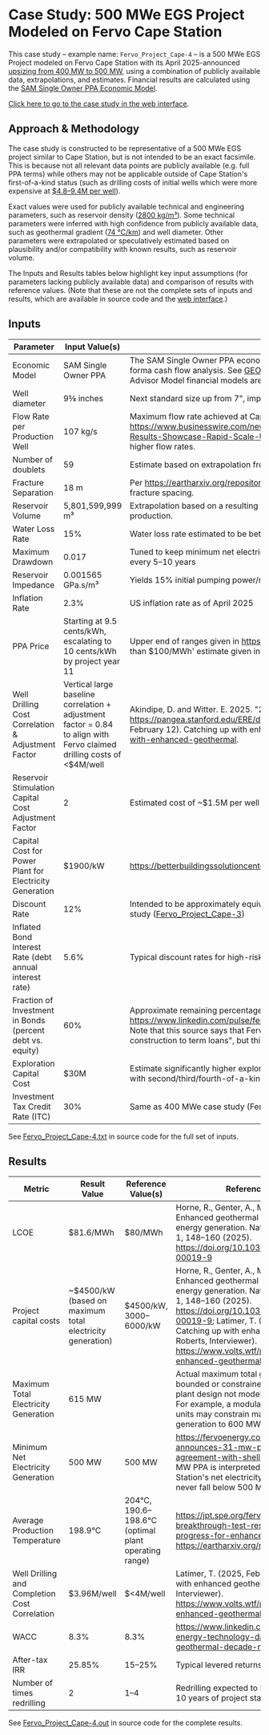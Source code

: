 # Case Study: 500 MWe EGS Project Modeled on Fervo Cape Station

This case study – example name: `Fervo_Project_Cape-4` – is a 500 MWe EGS Project modeled
on Fervo Cape Station with its April 2025-announced
[upsizing from 400 MW to 500 MW](https://fervoenergy.com/fervo-energy-announces-31-mw-power-purchase-agreement-with-shell-energy/),
using a combination of publicly available data, extrapolations, and estimates. Financial results are calculated
using
the [SAM Single Owner PPA Economic Model](https://softwareengineerprogrammer.github.io/GEOPHIRES/SAM-Economic-Models.html#sam-single-owner-ppa).

[Click here to go to the case study in the web interface](https://gtp.scientificwebservices.com/geophires/?geophires-example-id=Fervo_Project_Cape-4).

## Approach & Methodology

The case study is constructed to be representative of a 500 MWe EGS project similar to Cape Station,
but is not intended to be an exact facsimile.
This is because not all relevant data points are publicly available (e.g. full PPA terms) while others may not be
applicable
outside of Cape Station's first-of-a-kind status (such as drilling costs of initial wells which were more expensive
at [$4.8–9.4M per well](https://houston.innovationmap.com/fervo-energy-drilling-utah-project-2667300142.html)).

Exact values were used for publicly available technical and engineering parameters, such as reservoir
density ([2800 kg/m³](https://doi.org/10.31223/X52X0B)).
Some technical parameters were inferred with high confidence from publicly available data, such as geothermal
gradient ([74 ℃/km](https://pangea.stanford.edu/ERE/db/GeoConf/papers/SGW/2024/Fercho.pdf)) and well diameter.
Other parameters were extrapolated or speculatively estimated based on plausibility and/or compatibility with known
results, such as reservoir volume.

The Inputs and Results tables below highlight key input assumptions (for parameters lacking publicly available data)
and comparison of results with reference values. (Note that these are not the complete sets of inputs and results,
which are available in source code and
the [web interface](https://gtp.scientificwebservices.com/geophires/?geophires-example-id=Fervo_Project_Cape-4).)

## Inputs

| Parameter                                                 | Input Value(s)                                                                                                         | Source                                                                                                                                                                                                                                                                                                                                                                                                  |
|-----------------------------------------------------------|------------------------------------------------------------------------------------------------------------------------|---------------------------------------------------------------------------------------------------------------------------------------------------------------------------------------------------------------------------------------------------------------------------------------------------------------------------------------------------------------------------------------------------------|
| Economic Model                                            | SAM Single Owner PPA                                                                                                   | The SAM Single Owner PPA economic model is used to calculate financial results including LCOE, NPV, IRR, and pro-forma cash flow analysis. See [GEOPHIRES documentation of SAM Economic Models](https://softwareengineerprogrammer.github.io/GEOPHIRES/SAM-Economic-Models.html) for details on how System Advisor Model financial models are integrated into GEOPHIRES.                                |
| Well diameter                                             | 9⅝ inches                                                                                                              | Next standard size up from 7", implied by announcement of "increasing casing diameter"                                                                                                                                                                                                                                                                                                                  |
| Flow Rate per Production Well                             | 107 kg/s                                                                                                               | Maximum flow rate achieved at Cape Station per https://www.businesswire.com/news/home/20240910997008/en/Fervo-Energys-Record-Breaking-Production-Results-Showcase-Rapid-Scale-Up-of-Enhanced-Geothermal. The announced increased casing diameter implies higher flow rates.                                                                                                                             |
| Number of doublets                                        | 59                                                                                                                     | Estimate based on extrapolation from previous case studies including [Project Red](https://gtp.scientificwebservices.com/geophires/?geophires-example-id=Fervo_Norbeck_Latimer_2023) and [Fervo_Project_Cape-3](https://gtp.scientificwebservices.com/geophires/?geophires-example-id=Fervo_Project_Cape-3)                                                                                             |
| Fracture Separation                                       | 18 m                                                                                                                   | Per https://eartharxiv.org/repository/view/7665/, lateral length is 4700 ft = 1432 m. Dividing 1432 by 80 = ~18 m fracture spacing.                                                                                                                                                                                                                                                                     |
| Reservoir Volume                                          | 5,801,599,999 m³                                                                                                       | Extrapolation based on a resulting heat extraction profile that is plausible and compatible with required electricity production.                                                                                                                                                                                                                                                                       |
| Water Loss Rate                                           | 15%                                                                                                                    | Water loss rate estimated to be between 10 and 20%                                                                                                                                                                                                                                                                                                                                                      |
| Maximum Drawdown                                          | 0.017                                                                                                                  | Tuned to keep minimum net electricity generation ≥ 500 MWe and thermal breakthrough requiring redrilling occurring every 5–10 years                                                                                                                                                                                                                                                                     |
| Reservoir Impedance                                       | 0.001565 GPa.s/m³                                                                                                      | Yields 15% initial pumping power/net installed power                                                                                                                                                                                                                                                                                                                                                    |
| Inflation Rate                                            | 2.3%                                                                                                                   | US inflation rate as of April 2025                                                                                                                                                                                                                                                                                                                                                                      |
| PPA Price                                                 | Starting at 9.5 cents/kWh, escalating to 10 cents/kWh by project year 11                                               | Upper end of ranges given in https://atb.nrel.gov/electricity/2024/geothermal. Both PPAs 'firm for 10 years at less than $100/MWh' estimate given in a podcast.                                                                                                                                                                                                                                         |
| Well Drilling Cost Correlation & Adjustment Factor        | Vertical large baseline correlation + adjustment factor = 0.84 to align with Fervo claimed drilling costs of <$4M/well | Akindipe, D. and Witter. E. 2025. "2025 Geothermal Drilling Cost Curves Update". https://pangea.stanford.edu/ERE/db/GeoConf/papers/SGW/2025/Akindipe.pdf?t=1740084555;  Latimer, T. (2025, February 12). Catching up with enhanced geothermal (D. Roberts, Interviewer). https://www.volts.wtf/p/catching-up-with-enhanced-geothermal.                                                                  |
| Reservoir Stimulation Capital Cost Adjustment Factor      | 2                                                                                                                      | Estimated cost of ~$1.5M per well falls within typical range of $0.5–2M                                                                                                                                                                                                                                                                                                                                 |
| Capital Cost for Power Plant for Electricity Generation   | $1900/kW                                                                                                               | https://betterbuildingssolutioncenter.energy.gov/sites/default/files/attachments/Waste_Heat_to_Power_Fact_Sheet.pdf                                                                                                                                                                                                                                                                                     |
| Discount Rate                                             | 12%                                                                                                                    | Intended to be approximately equivalent to the 8% inflated equity interest rate used in the 400 MWe BICYCLE case study ([Fervo_Project_Cape-3](https://gtp.scientificwebservices.com/geophires/?geophires-example-id=Fervo_Project_Cape-3))                                                                                                                                                             |
| Inflated Bond Interest Rate (debt annual interest rate)   | 5.6%                                                                                                                   | Typical discount rates for high-risk projects may be 12–15%                                                                                                                                                                                                                                                                                                                                             |
| Fraction of Investment in Bonds (percent debt vs. equity) | 60%                                                                                                                    | Approximate remaining percentage of CAPEX with $1 billion sponsor equity per https://www.linkedin.com/pulse/fervo-energy-technology-day-2024-entering-geothermal-decade-matson-n4stc. Note that this source says that Fervo ultimately wants to target "15% sponsor equity, 15% bridge loan, and 70% construction to term loans", but this case study does not attempt to model that capital structure. |
| Exploration Capital Cost                                  | $30M                                                                                                                   | Estimate significantly higher exploration costs than default correlation in consideration of potential risks associated with second/third/fourth-of-a-kind EGS projects                                                                                                                                                                                                                                 |
| Investment Tax Credit Rate (ITC)                          | 30%                                                                                                                    | Same as 400 MWe case study (Fervo_Project_Cape-3)                                                                                                                                                                                                                                                                                                                                                       |

See [Fervo_Project_Cape-4.txt](https://github.com/softwareengineerprogrammer/GEOPHIRES/blob/main/tests/examples/Fervo_Project_Cape-4.txt)
in source code for the full set of inputs.

## Results

| Metric                                        | Result Value                                              | Reference Value(s)                                 | Reference Source                                                                                                                                                                                                                                                                                                                                               |
|-----------------------------------------------|-----------------------------------------------------------|----------------------------------------------------|----------------------------------------------------------------------------------------------------------------------------------------------------------------------------------------------------------------------------------------------------------------------------------------------------------------------------------------------------------------|
| LCOE                                          | $81.6/MWh                                                 | $80/MWh                                            | Horne, R., Genter, A., McClure, M. et al. Enhanced geothermal systems for clean firm energy generation. Nat. Rev. Clean Technol. 1, 148–160 (2025). https://doi.org/10.1038/s44359-024-00019-9                                                                                                                                                                 |
| Project capital costs                         | ~$4500/kW (based on maximum total electricity generation) | $4500/kW, $3000–$6000/kW                           | Horne, R., Genter, A., McClure, M. et al. Enhanced geothermal systems for clean firm energy generation. Nat. Rev. Clean Technol. 1, 148–160 (2025). https://doi.org/10.1038/s44359-024-00019-9; Latimer, T. (2025, February 12). Catching up with enhanced geothermal (D. Roberts, Interviewer). https://www.volts.wtf/p/catching-up-with-enhanced-geothermal. |
| Maximum Total Electricity Generation          | 615 MW                                                    |                                                    | Actual maximum total generation may be bounded or constrained by modular power plant design not modeled in this case study. For example, a modular design with 50MW units may constrain maximum total generation to 600 MW.                                                                                                                                    |
| Minimum Net Electricity Generation            | 500 MW                                                    | 500 MW                                             | https://fervoenergy.com/fervo-energy-announces-31-mw-power-purchase-agreement-with-shell-energy/. The 500 MW PPA is interpreted to mean that Cape Station's net electricity generation must never fall below 500 MWe.                                                                                                                                          |
| Average Production Temperature                | 198.9℃                                                    | 204℃, 190.6–198.6℃ (optimal plant operating range) | https://jpt.spe.org/fervo-and-forge-report-breakthrough-test-results-signaling-more-progress-for-enhanced-geothermal; https://eartharxiv.org/repository/view/7665/.                                                                                                                                                                                            |
| Well Drilling and Completion Cost Correlation | $3.96M/well                                               | $<4M/well                                          | Latimer, T. (2025, February 12). Catching up with enhanced geothermal (D. Roberts, Interviewer). https://www.volts.wtf/p/catching-up-with-enhanced-geothermal                                                                                                                                                                                                  |
| WACC                                          | 8.3%                                                      | 8.3%                                               | https://www.linkedin.com/pulse/fervo-energy-technology-day-2024-entering-geothermal-decade-matson-n4stc                                                                                                                                                                                                                                                        |
| After-tax IRR                                 | 25.85%                                                    | 15–25%                                             | Typical levered returns for energy projects                                                                                                                                                                                                                                                                                                                    |
| Number of times redrilling                    | 2                                                         | 1–4                                                | Redrilling expected to be required within 5–10 years of project start                                                                                                                                                                                                                                                                                          |

See [Fervo_Project_Cape-4.out](https://github.com/softwareengineerprogrammer/GEOPHIRES/blob/main/tests/examples/Fervo_Project_Cape-4.out)
in source code for the complete results.
